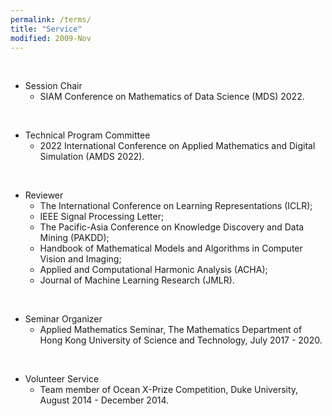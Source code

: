```yaml
---
permalink: /terms/
title: "Service"
modified: 2009-Nov
---
```

<br>

* Session Chair  
  - SIAM Conference on Mathematics of Data Science (MDS) 2022.

<br>

* Technical Program Committee  
  - 2022 International Conference on Applied Mathematics and Digital Simulation (AMDS 2022).

<br>

* Reviewer   
  - The International Conference on Learning Representations (ICLR);
  - IEEE Signal Processing Letter; 
  - The Pacific-Asia Conference on Knowledge Discovery and Data Mining (PAKDD); 
  - Handbook of Mathematical Models and Algorithms in Computer Vision and Imaging; 
  - Applied and Computational Harmonic Analysis (ACHA); 
  - Journal of Machine Learning Research (JMLR).

<br>

* Seminar Organizer
  - Applied Mathematics Seminar, The Mathematics Department of Hong Kong University of Science and Technology, July 2017 - 2020.

<br>

* Volunteer Service 
  - Team member of Ocean X-Prize Competition, Duke University, August 2014 - December 2014. 


